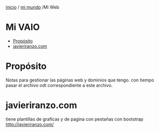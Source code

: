 [inicio](inicio.html) / [mi mundo](miMundo.html) /Mi Web 
# Mi VAIO 
<!-- MarkdownTOC -->

- [Propósito](#propósito)
- [javieriranzo.com](#javieriranzocom)

<!-- /MarkdownTOC -->

# Propósito
Notas para gestionar las páginas web y dominios que tengo.
con tiempo pasar el archivo odt correspondiente a este archivo.
# javieriranzo.com
tiene plantillas de graficas y de pagina con pestañas con bootstrap
<http://javieriranzo.com/>